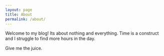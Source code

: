 ```yaml
---
layout: page
title: About
permalink: /about/
---
```

Welcome to my blog! Its about nothing and everything. Time is a construct and I struggle to find more hours in the day.

Give me the juice.
